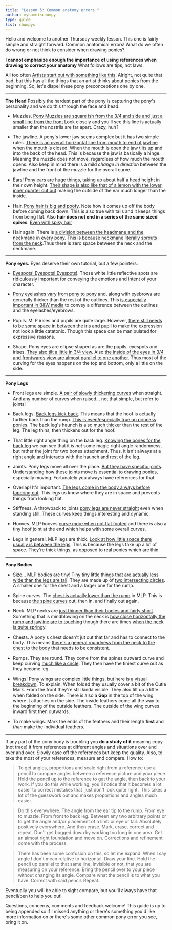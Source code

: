 ```yaml
---
title: "Lesson 5: Common anatomy errors."
author: mynameischumpy
type: guide
list: chumpys
---
```

Hello and welcome to another Thursday weekly lesson. This one is fairly simple and straight forward. Common anatomical errors! What do we often do wrong or not think to consider when drawing ponies?

**I cannot emphasize enough the importance of using references when drawing to correct your anatomy** What follows are tips, not laws.

<!-- [](https://www.reddit.com/thehorror "What is that... that thing?") -->
All too often [Artists start out with something like this](http://imgur.com/06E4R). Alright, not quite that bad, but this has all the things that an artist thinks about ponies from the beginning. So, let's dispel these pony preconceptions one by one.

-----

**The Head** Possibly the hardest part of the pony is capturing the pony's personality and we do this through the face and head.

-   Muzzles. [Pony Muzzles are square ish from the 3/4 and side and just a small line from the front](http://imgur.com/in7GC) Look closely and you'll see this line is actually smaller than the nostrils are far apart. Crazy, huh?

-   The jawline. A pony's lower jaw seems complex but it has two simple rules. [There is an overall horizontal line from mouth to end of jawline](http://imgur.com/jmBYS) when the mouth is closed. When the mouth is open the [jaw tilts up](http://imgur.com/jmBYS) and into the back of the head. This is because the jaw is basically a hinge. Meaning the muzzle does not move, regardless of how much the mouth opens. Also keep in mind there is a mild _change in direction_ between the jawline and the front of the muzzle for the overall curve.

-   Ears! Pony ears are huge things, taking up about half a head height in their own height. [Their shape is also like that of a lemon with the lower, inner quarter cut out](http://imgur.com/JGRTc) making the outside of the ear much longer than the inside.

-   Hair. [Pony hair is big and poofy](http://imgur.com/W1My1). Note how it comes up off the body before coming back down. This is also true with tails and it keeps things from being flat. Also **hair does not end in a series of the same sized spikes**. [Even with spiky hair](http://imgur.com/Lesnj)

-   Hair again. There is [a division between the headmane and the neckmane](http://imgur.com/UyQQJ) in every pony. This is because [neckmane literally sprouts from the neck](http://imgur.com/tiwKH).Thus there is zero space between the neck and the neckmane.

-----

**Pony eyes.** Eyes deserve their own tutorial, but a few pointers:

-   [Eyespots! Eyespots! Eyespots!](http://imgur.com/DvTCo). Those white little reflective spots are ridiculously important for conveying the emotions and intent of your character.

-   [Pony eyelashes vary from pony to pony](http://imgur.com/vPmp1) and, along with eyebrows are generally thicker than the rest of the outlines. This [is especially important in B&W media](http://imgur.com/L5bgj) to convey a difference between the outlines and the eyelashes/eyebrows.

-   Pupils. MLP irises and pupils are quite large. However, [there still needs to be some space in between the iris and pupil](http://imgur.com/hvl8g) to make the expression not look a little catatonic. Though this space can be manipulated for expressive reasons.

-   Shape. Pony eyes are ellipse shaped as are the pupils, eyespots and irises. [They also tilt a little in 3/4 view](http://imgur.com/1PSO9). Also [the inside of the eyes in 3/4 and frontwards view are almost parallel to one another](http://imgur.com/X55sU). Thus most of the curving for the eyes happens on the top and bottom, only a little on the side.

-----

**Pony Legs**

-   Front legs are simple. [A pair of slowly thickening curves](http://imgur.com/9UE9i) when straight. And any number of curves when raised... not that simple, but refer to joints!

-   Back legs. [Back legs kick back](http://imgur.com/a/vzBB8). This means that the hoof is actually further back than the rump. [This is even/especially true on princess ponies](http://imgur.com/yXsb9). The back leg's haunch is also [much thicker](http://imgur.com/7sgvP) than the rest of the leg. The leg thins, then thickens out for the hoof.

-   That little right angle thing on the back leg. <!--[](https://www.reddit.com/cadance "&%@! that thing!")--> [Knowing the bones for the back leg](http://imgur.com/9ZX86) we can see that it _is not_ some magic right angle randomness, but rather the joint for two bones attachment. Thus, it isn't always at a right angle and interacts with the haunch and rest of the leg.

-   Joints. Pony legs move all over the place. [But they have specific joints](http://imgur.com/bKSKv). Understanding how these joints move is essential to drawing ponies, especially moving. Fortunately you always have references for that.

-   Overlap! It's important. [The legs come in the body a ways before tapering out](http://imgur.com/5rEey). This legs us know where they are in space and prevents things from looking flat.

-   Stiffness. A throwback to joints [pony legs are never straight](http://imgur.com/9UE9i) even when standing still. These curves keep things interesting and dynamic.

-   Hooves. MLP hooves [curve more when not flat footed](http://imgur.com/jv7rK) and there is also a tiny hoof joint at the end which helps with some overall curves.

-   Legs in general. MLP legs are thick. [Look at how little space there usually is between the legs](http://imgur.com/U8doS). This is because the legs take up a lot of space. They're thick things, as opposed to real ponies which are thin.

-----

**Pony Bodies**

-   Size... MLP bodies are tiny! Tiny tiny little things [that are actually less wide than the legs are tall](http://imgur.com/KrHxn). They are made up of [two intersecting circles](http://imgur.com/mbL82). A smaller one for the chest and a larger one for the rump.

-   Spine curves. The [chest is actually lower than the rump](http://imgur.com/vUTqI) in MLP. This is because [the spine curves](http://imgur.com/AqQeY) out, then in, and finally out again.

-   Neck. MLP necks are [just thinner than their bodies and fairly short](http://imgur.com/YUgT4). Something that is mindblowing on the neck is [how close horizontally the rump and jawline are to touching](http://imgur.com/VGHPv) though there are times [when the neck is quite springy](http://imgur.com/T0imv). <!--[](https://www.reddit.com/ppseesyou "Look at how many screenshots are being referenced here.  They make the best studies!")-->

-   Chests. A pony's chest doesn't jut out that far and has to connect to the body. This means [there's a general roundness from the neck to the chest to the body](http://imgur.com/Bb8fo) that needs to be consistent.

-   Rumps. <!--[](https://www.reddit.com/ppcute "Pony butt.")--> They are round. They come from the spines outward curve and keep curving [much like a circle](http://imgur.com/Nf5LX). They then have the tiniest curve out as they become leg.

-   Wings! Pony wings are complex little things, but [here is a visual breakdown](http://imgur.com/sRt6X). To explain: When folded they usually cover a bit of the Cutie Mark. From the front they're still kinda visible. They also tilt up a little when folded on the side. There is also a **Gap** in the top of the wing where it attaches on the side. The inside feathers come all the way to the beginning of the outside feathers. The outside of the wing curves inward first then outwards.

-   To make wings. Mark the ends of the feathers and their length **first** and _then_ make the individual feathers.

-----

If any part of the pony body is troubling you **do a study of it** meaning copy (not trace) it from references at different angles and situations over and over and over. Slowly ease off the references but keep the quality. Also, to take the most of your references, measure and compare. How to:

> To get angles, proportions and scale right from a reference use a pencil to compare angles between a reference picture and your piece. Hold the pencil up to the reference to get the angle, then back to your work. If you do this while working, you'll notice that it becomes a lot easier to correct mistakes that 'just don't look quite right.' This takes a lot of the guesswork out and makes proportions and angles much easier.

> Do this everywhere. The angle from the ear tip to the rump. From eye to muzzle. From front to back leg. Between any two arbitrary points or to get the angle and/or placement of a limb or eye or tail. Absolutely positively everywhere. And then erase. Mark, erase, correct and repeat. Don't get bogged down by working too long in one area. Get an almost right foundation and move on. Corrections and refinement come with the process.

> There has been some confusion on this, so let me expand. When I say angle I don't mean relative to horizontal. Draw your line. Hold the pencil up parallel to that same line, invisible or not, that you are measuring on your reference. Bring the pencil over to your piece without changing its angle. Compare what the pencil is to what you have. Correct with said pencil. Repeat.

Eventually you will be able to sight compare, but you'll always have that pencil/pen to help you out!

Questions, concerns, comments and feedback welcome! This guide is up to being appended so if I missed anything or there's something you'd like more information on or there's some other common pony error you see, bring it on.